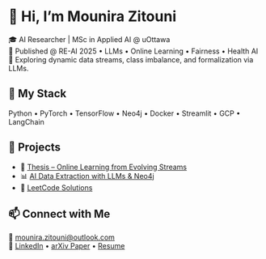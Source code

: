 

<!--
**mouni001/mouni001** is a ✨ _special_ ✨ repository because its `README.md` (this file) appears on your GitHub profile.

Here are some ideas to get you started:

- 🔭 I’m currently working on ...
- 🌱 I’m currently learning ...
- 👯 I’m looking to collaborate on ...
- 🤔 I’m looking for help with ...
- 💬 Ask me about ...
- 📫 How to reach me: ...
- 😄 Pronouns: ...
- ⚡ Fun fact: ...
-->
# 👋 Hi, I’m Mounira Zitouni

🎓 AI Researcher | MSc in Applied AI @ uOttawa  
📜 Published @ RE-AI 2025 • LLMs • Online Learning • Fairness • Health AI  
🧠 Exploring dynamic data streams, class imbalance, and formalization via LLMs.

## 🔧 My Stack
Python • PyTorch • TensorFlow • Neo4j • Docker • Streamlit • GCP • LangChain

## 🚀 Projects
- 🔬 [Thesis – Online Learning from Evolving Streams](https://github.com/mouni001/thesis)
- 📊 [AI Data Extraction with LLMs & Neo4j](https://github.com/mouni001/AI)
- 🧩 [LeetCode Solutions](https://github.com/mouni001/Leetcode)

## 📫 Connect with Me
📧 mounira.zitouni@outlook.com  
🔗 [LinkedIn](https://www.linkedin.com/in/mounira-nihad-zitouni/) • [arXiv Paper](https://arxiv.org/pdf/2411.15898) • [Resume](#)



